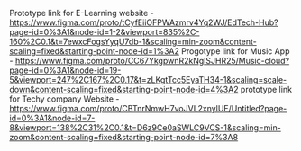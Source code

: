 Prototype link for E-Learning website - https://www.figma.com/proto/tCyfEiiOFPWAzmrv4Yq2WJ/EdTech-Hub?page-id=0%3A1&node-id=1-2&viewport=835%2C-160%2C0.1&t=7ewxcFogsYyqU7db-1&scaling=min-zoom&content-scaling=fixed&starting-point-node-id=1%3A2
Progotype link for Music App - https://www.figma.com/proto/CC67YkgpwnR2kNglSJHR25/Music-cloud?page-id=0%3A1&node-id=19-5&viewport=247%2C167%2C0.17&t=zLKgtTcc5EyaTH34-1&scaling=scale-down&content-scaling=fixed&starting-point-node-id=4%3A2
prototype link for Techy company Website - https://www.figma.com/proto/CBTnrNmwH7voJVL2xnylUE/Untitled?page-id=0%3A1&node-id=7-8&viewport=138%2C31%2C0.1&t=D6z9Ce0aSWLC9VCS-1&scaling=min-zoom&content-scaling=fixed&starting-point-node-id=7%3A8
